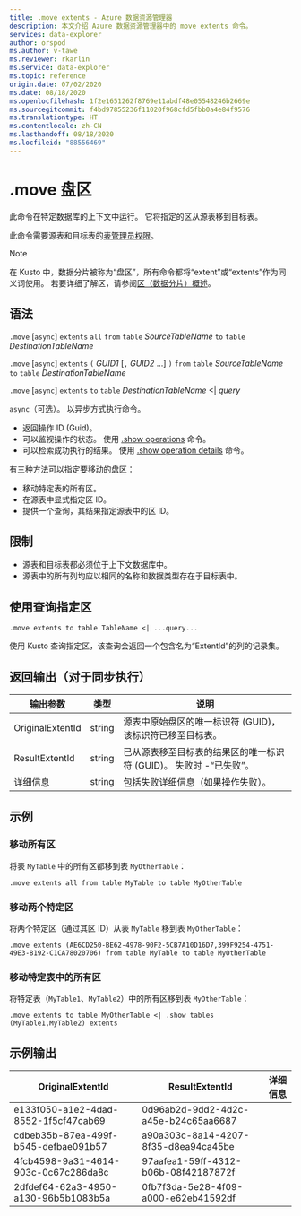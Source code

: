 ```yaml
---
title: .move extents - Azure 数据资源管理器
description: 本文介绍 Azure 数据资源管理器中的 move extents 命令。
services: data-explorer
author: orspod
ms.author: v-tawe
ms.reviewer: rkarlin
ms.service: data-explorer
ms.topic: reference
origin.date: 07/02/2020
ms.date: 08/18/2020
ms.openlocfilehash: 1f2e1651262f8769e11abdf48e05548246b2669e
ms.sourcegitcommit: f4bd97855236f11020f968cfd5fbb0a4e84f9576
ms.translationtype: HT
ms.contentlocale: zh-CN
ms.lasthandoff: 08/18/2020
ms.locfileid: "88556469"
---
```

# <a name="move-extents"></a>.move 盘区

此命令在特定数据库的上下文中运行。 它将指定的区从源表移到目标表。

此命令需要源表和目标表的[表管理员权限](../management/access-control/role-based-authorization.md)。

> [!NOTE]
> 在 Kusto 中，数据分片被称为“盘区”，所有命令都将“extent”或“extents”作为同义词使用。
> 若要详细了解区，请参阅[区（数据分片）概述](extents-overview.md)。

## <a name="syntax"></a>语法

`.move` [`async`] `extents` `all` `from` `table` *SourceTableName* `to` `table` *DestinationTableName*

`.move` [`async`] `extents` `(` *GUID1* [`,` *GUID2* ...] `)` `from` `table` *SourceTableName* `to` `table` *DestinationTableName* 

`.move` [`async`] `extents` `to` `table` *DestinationTableName* <| *query*

`async`（可选）。 以异步方式执行命令。 
   * 返回操作 ID (Guid)。
   * 可以监视操作的状态。 使用 [.show operations](operations.md#show-operations) 命令。
   * 可以检索成功执行的结果。 使用 [.show operation details](operations.md#show-operation-details) 命令。

有三种方法可以指定要移动的盘区：
* 移动特定表的所有区。
* 在源表中显式指定区 ID。
* 提供一个查询，其结果指定源表中的区 ID。

## <a name="restrictions"></a>限制

* 源表和目标表都必须位于上下文数据库中。
* 源表中的所有列均应以相同的名称和数据类型存在于目标表中。

## <a name="specify-extents-with-a-query"></a>使用查询指定区

```kusto
.move extents to table TableName <| ...query...
```

使用 Kusto 查询指定区，该查询会返回一个包含名为“ExtentId”的列的记录集。

## <a name="return-output-for-sync-execution"></a>返回输出（对于同步执行）

输出参数 |类型 |说明
---|---|---
OriginalExtentId |string |源表中原始盘区的唯一标识符 (GUID)，该标识符已移至目标表。
ResultExtentId |string |已从源表移至目标表的结果区的唯一标识符 (GUID)。 失败时 -“已失败”。
详细信息 |string |包括失败详细信息（如果操作失败）。

## <a name="examples"></a>示例

### <a name="move-all-extents"></a>移动所有区 

将表 `MyTable` 中的所有区都移到表 `MyOtherTable`：

```kusto
.move extents all from table MyTable to table MyOtherTable
```

### <a name="move-two-specific-extents"></a>移动两个特定区 

将两个特定区（通过其区 ID）从表 `MyTable` 移到表 `MyOtherTable`：

```kusto
.move extents (AE6CD250-BE62-4978-90F2-5CB7A10D16D7,399F9254-4751-49E3-8192-C1CA78020706) from table MyTable to table MyOtherTable
```

### <a name="move-all-extents-from-specific-tables"></a>移动特定表中的所有区 

将特定表（`MyTable1`、`MyTable2`）中的所有区移到表 `MyOtherTable`：

```kusto
.move extents to table MyOtherTable <| .show tables (MyTable1,MyTable2) extents
```

## <a name="sample-output"></a>示例输出

|OriginalExtentId |ResultExtentId| 详细信息
|---|---|---
|e133f050-a1e2-4dad-8552-1f5cf47cab69 |0d96ab2d-9dd2-4d2c-a45e-b24c65aa6687| 
|cdbeb35b-87ea-499f-b545-defbae091b57 |a90a303c-8a14-4207-8f35-d8ea94ca45be| 
|4fcb4598-9a31-4614-903c-0c67c286da8c |97aafea1-59ff-4312-b06b-08f42187872f| 
|2dfdef64-62a3-4950-a130-96b5b1083b5a |0fb7f3da-5e28-4f09-a000-e62eb41592df| 
